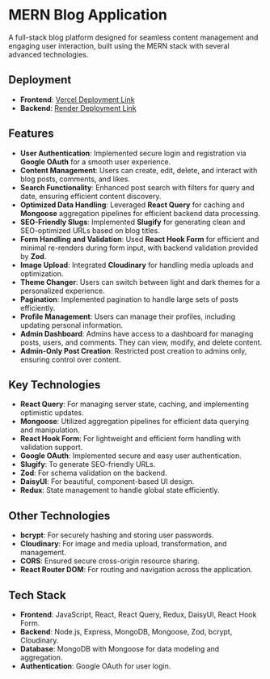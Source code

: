 # MERN Blog Application

A full-stack blog platform designed for seamless content management and engaging user interaction, built using the MERN stack with several advanced technologies.

## Deployment

- **Frontend**: [Vercel Deployment Link](mern-blog-jet-three.vercel.app)
- **Backend**: [Render Deployment Link](https://mern-blog-api-v0xf.onrender.com)

## Features

- **User Authentication**: Implemented secure login and registration via **Google OAuth** for a smooth user experience.
- **Content Management**: Users can create, edit, delete, and interact with blog posts, comments, and likes.
- **Search Functionality**: Enhanced post search with filters for query and date, ensuring efficient content discovery.
- **Optimized Data Handling**: Leveraged **React Query** for caching and **Mongoose** aggregation pipelines for efficient backend data processing.
- **SEO-Friendly Slugs**: Implemented **Slugify** for generating clean and SEO-optimized URLs based on blog titles.
- **Form Handling and Validation**: Used **React Hook Form** for efficient and minimal re-renders during form input, with backend validation provided by **Zod**.
- **Image Upload**: Integrated **Cloudinary** for handling media uploads and optimization.
- **Theme Changer**: Users can switch between light and dark themes for a personalized experience.
- **Pagination**: Implemented pagination to handle large sets of posts efficiently.
- **Profile Management**: Users can manage their profiles, including updating personal information.
- **Admin Dashboard**: Admins have access to a dashboard for managing posts, users, and comments. They can view, modify, and delete content.
- **Admin-Only Post Creation**: Restricted post creation to admins only, ensuring control over content.

## Key Technologies

- **React Query**: For managing server state, caching, and implementing optimistic updates.
- **Mongoose**: Utilized aggregation pipelines for efficient data querying and manipulation.
- **React Hook Form**: For lightweight and efficient form handling with validation support.
- **Google OAuth**: Implemented secure and easy user authentication.
- **Slugify**: To generate SEO-friendly URLs.
- **Zod**: For schema validation on the backend.
- **DaisyUI**: For beautiful, component-based UI design.
- **Redux**: State management to handle global state efficiently.

## Other Technologies

- **bcrypt**: For securely hashing and storing user passwords.
- **Cloudinary**: For image and media upload, transformation, and management.
- **CORS**: Ensured secure cross-origin resource sharing.
- **React Router DOM**: For routing and navigation across the application.

## Tech Stack

- **Frontend**: JavaScript, React, React Query, Redux, DaisyUI, React Hook Form.
- **Backend**: Node.js, Express, MongoDB, Mongoose, Zod, bcrypt, Cloudinary.
- **Database**: MongoDB with Mongoose for data modeling and aggregation.
- **Authentication**: Google OAuth for user login.

